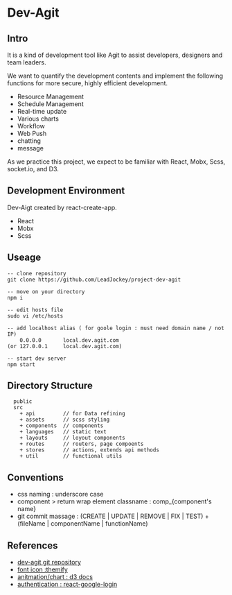 # Dev-Agit

## Intro
It is a kind of development tool like Agit to assist developers, designers and team leaders.  

We want to quantify the development contents and implement the following functions for more secure, highly efficient development.

* Resource Management
* Schedule Management
* Real-time update
* Various charts
* Workflow
* Web Push
* chatting
* message

As we practice this project, we expect to be familiar with React, Mobx, Scss, socket.io, and D3.

## Development Environment
Dev-Aigt created by react-create-app.

* React
* Mobx
* Scss

## Useage
```code
-- clone repository
git clone https://github.com/LeadJockey/project-dev-agit

-- move on your directory
npm i 

-- edit hosts file
sudo vi /etc/hosts

-- add localhost alias ( for goole login : must need domain name / not IP)
    0.0.0.0       local.dev.agit.com 
(or 127.0.0.1     local.dev.agit.com)

-- start dev server
npm start
```

## Directory Structure
```code
  public
  src
    + api         // for Data refining
    + assets      // scss styling
    + components  // components
    + languages   // static text 
    + layouts     // loyout components
    + routes      // routers, page compoents
    + stores      // actions, extends api methods
    + util        // functional utils
```

## Conventions
* css naming : underscore case
* component > return wrap element classname : comp_{component's name}
* git commit massage : (CREATE | UPDATE | REMOVE | FIX | TEST) + (fileName | componentName | functionName)

## References
* [dev-agit git repository](https://github.com/LeadJockey/project-dev-agit)
* [font icon :themify](https://themify.me/themify-icons)
* [anitmation/chart : d3 docs](https://github.com/d3/d3/wiki)
* [authentication : react-google-login](https://www.npmjs.com/package/react-google-login)


